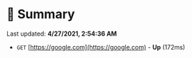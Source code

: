 # 📖 Summary
Last updated: **4/27/2021, 2:54:36 AM**

- `GET` [https://google.com](https://google.com) - **Up** (172ms)
